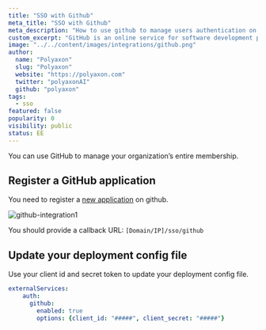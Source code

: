 ```yaml
---
title: "SSO with Github"
meta_title: "SSO with Github"
meta_description: "How to use github to manage users authentication on Polyaxon. You can easily integrate github to manage users authentication on Polyaxon."
custom_excerpt: "GitHub is an online service for software development projects that use the Git revision control system."
image: "../../content/images/integrations/github.png"
author:
  name: "Polyaxon"
  slug: "Polyaxon"
  website: "https://polyaxon.com"
  twitter: "polyaxonAI"
  github: "polyaxon"
tags: 
  - sso
featured: false
popularity: 0
visibility: public
status: EE
---
```


You can use GitHub to manage your organization’s entire membership.

## Register a GitHub application

You need to register a [new application](https://github.com/settings/applications/new) on github.

![github-integration1](../../content/images/integrations/sso/github.png)

You should provide a callback URL: `[Domain/IP]/sso/github`

## Update your deployment config file

Use your client id and secret token to update your deployment config file.

```yaml
externalServices:
    auth:
      github:
        enabled: true
        options: {client_id: "#####", client_secret: "#####"}
```

